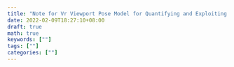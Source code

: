```yaml
---
title: "Note for Vr Viewport Pose Model for Quantifying and Exploiting Frame Correlations"
date: 2022-02-09T18:27:10+08:00
draft: true
math: true
keywords: [""]
tags: [""]
categories: [""]
---
```


